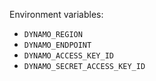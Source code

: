 Environment variables:
- `DYNAMO_REGION`
- `DYNAMO_ENDPOINT`
- `DYNAMO_ACCESS_KEY_ID`
- `DYNAMO_SECRET_ACCESS_KEY_ID`
